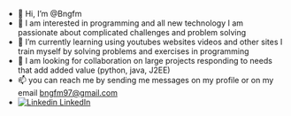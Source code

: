 - 👋 Hi, I’m @Bngfm
- 👀 I am interested in programming and all new technology I am passionate about complicated challenges and problem solving
- 🌱 I’m currently learning using youtubes websites videos and other sites I train myself by solving problems and exercises in programming
- 💞️ I am looking for collaboration on large projects responding to needs that add added value (python, java, J2EE)
- 📫 you can reach me by sending me messages on my profile or on my email bngfm97@gmail.com
- [![Linkedin](https://i.stack.imgur.com/gVE0j.png) LinkedIn](https://www.linkedin.com/in/alfraidbong)
&nbsp;


<!---
Bngfm/Bngfm is a ✨ special ✨ repository because its `README.md` (this file) appears on your GitHub profile.
You can click the Preview link to take a look at your changes.
--->
